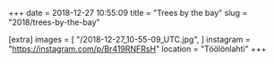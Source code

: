 +++
date = 2018-12-27 10:55:09
title = "Trees by the bay"
slug = "2018/trees-by-the-bay"

[extra]
images = [
    "/2018-12-27_10-55-09_UTC.jpg",
]
instagram = "https://instagram.com/p/Br419RNFRsH"
location = "Töölönlahti"
+++

